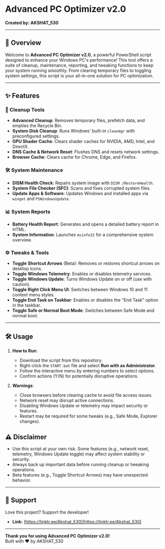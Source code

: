 
# Advanced PC Optimizer v2.0
**Created by: AKSHAT_530**  

---

## 🚀 Overview

Welcome to **Advanced PC Optimizer v2.0**, a powerful PowerShell script designed to enhance your Windows PC's performance! This tool offers a suite of cleanup, maintenance, reporting, and tweaking functions to keep your system running smoothly. From clearing temporary files to toggling system settings, this script is your all-in-one solution for PC optimization.

---

## ✨ Features

### 🧹 Cleanup Tools
- **Advanced Cleanup**: Removes temporary files, prefetch data, and empties the Recycle Bin.
- **System Disk Cleanup**: Runs Windows' built-in `cleanmgr` with preconfigured settings.
- **GPU Shader Cache**: Clears shader caches for NVIDIA, AMD, Intel, and DirectX.
- **DNS Cache & Network Reset**: Flushes DNS and resets network settings.
- **Browser Cache**: Clears cache for Chrome, Edge, and Firefox.

### 🛠️ System Maintenance
- **DISM Health Check**: Repairs system image with `DISM /RestoreHealth`.
- **System File Checker (SFC)**: Scans and fixes corrupted system files.
- **Update Apps & Software**: Updates Windows and installed apps via `winget` and `PSWindowsUpdate`.

### 📊 System Reports
- **Battery Health Report**: Generates and opens a detailed battery report in HTML.
- **System Information**: Launches `msinfo32` for a comprehensive system overview.

### ⚙️ Tweaks & Tools
- **Toggle Shortcut Arrows** (Beta): Removes or restores shortcut arrows on desktop icons.
- **Toggle Windows Telemetry**: Enables or disables telemetry services.
- **Toggle Windows Update**: Turns Windows Update on or off (use with caution).
- **Toggle Right Click Menu UI**: Switches between Windows 10 and 11 context menu styles.
- **Toggle End Task on Taskbar**: Enables or disables the "End Task" option in the taskbar.
- **Toggle Safe or Normal Boot Mode**: Switches between Safe Mode and normal boot.

---

## 🛠️ Usage

1. **How to Run**:
   - Download the script from this repository.
   - Right-click the `START.bat` file and select **Run with as Administrator**.
   - Follow the interactive menu by entering numbers to select options.
   - Confirm actions (Y/N) for potentially disruptive operations.

2. **Warnings**:
   - Close browsers before clearing cache to avoid file access issues.
   - Network reset may disrupt active connections.
   - Disabling Windows Update or telemetry may impact security or features.
   - Restart may be required for some tweaks (e.g., Safe Mode, Explorer changes).


## ⚠️ Disclaimer
- Use this script at your own risk. Some features (e.g., network reset, telemetry, Windows Update toggle) may affect system stability or security.
- Always back up important data before running cleanup or tweaking operations.
- Beta features (e.g., Toggle Shortcut Arrows) may have unexpected behavior.
---

## 🤝 Support
Love this project? Support the developer!  
- **Link:** [https://linktr.ee/Akshat_530](https://linktr.ee/Akshat_530)
---

**Thank you for using Advanced PC Optimizer v2.0!**  
Built with ❤️ by AKSHAT_530
